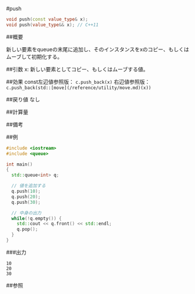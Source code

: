 #push
```cpp
void push(const value_type& x);
void push(value_type&& x); // C++11
```

##概要

新しい要素をqueueの末尾に追加し、そのインスタンスをxのコピー、もしくはムーブして初期化する。

##引数
x: 新しい要素としてコピー、もしくはムーブする値。

##効果
const左辺値参照版： `c.push_back(x)`
右辺値参照版： `c.push_back(std::[move](/reference/utility/move.md)(x))`

##戻り値
なし

##計算量

##備考

##例
```cpp
#include <iostream>
#include <queue>

int main()
{
  std::queue<int> q;

  // 値を追加する
  q.push(10);
  q.push(20);
  q.push(30);

  // 中身の出力
  while(!q.empty()) {
    std::cout << q.front() << std::endl;
    q.pop();
  }
}
```

###出力
```
10
20
30
```

##参照

